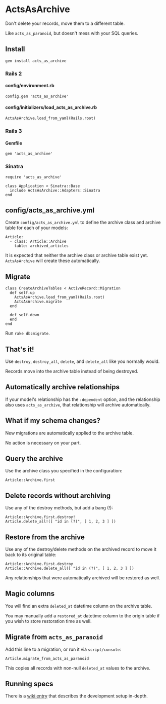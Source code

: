 ActsAsArchive
=============

Don't delete your records, move them to a different table.

Like `acts_as_paranoid`, but doesn't mess with your SQL queries.

Install
-------

    gem install acts_as_archive

### Rails 2

#### config/environment.rb

    config.gem 'acts_as_archive'

#### config/initializers/load_acts_as_archive.rb

    ActsAsArchive.load_from_yaml(Rails.root)

### Rails 3

#### Gemfile

    gem 'acts_as_archive'

### Sinatra

    require 'acts_as_archive'
    
    class Application < Sinatra::Base
      include ActsAsArchive::Adapters::Sinatra
    end

config/acts_as_archive.yml
----------------------------

Create `config/acts_as_archive.yml` to define the archive class and archive table for each of your models:

    Article:
      - class: Article::Archive
        table: archived_articles
    
It is expected that neither the archive class or archive table exist yet. `ActsAsArchive` will create these automatically.

Migrate
-------

    class CreateArchiveTables < ActiveRecord::Migration
      def self.up
        ActsAsArchive.load_from_yaml(Rails.root)
        ActsAsArchive.migrate
      end
    
      def self.down
      end
    end

Run `rake db:migrate`. 

That's it!
----------

Use `destroy`, `destroy_all`, `delete`, and `delete_all` like you normally would.

Records move into the archive table instead of being destroyed.

Automatically archive relationships
-----------------------------------

If your model's relationship has the `:dependent` option, and the relationship also uses `acts_as_archive`, that relationship will archive automatically.

What if my schema changes?
--------------------------

New migrations are automatically applied to the archive table.

No action is necessary on your part.

Query the archive
-----------------

Use the archive class you specified in the configuration:

    Article::Archive.first

Delete records without archiving
--------------------------------

Use any of the destroy methods, but add a bang (!):

    Article::Archive.first.destroy!
    Article.delete_all!([ "id in (?)", [ 1, 2, 3 ] ])

Restore from the archive
------------------------

Use any of the destroy/delete methods on the archived record to move it back to its original table:

    Article::Archive.first.destroy
    Article::Archive.delete_all([ "id in (?)", [ 1, 2, 3 ] ])

Any relationships that were automatically archived will be restored as well.

Magic columns
-------------

You will find an extra `deleted_at` datetime column on the archive table.

You may manually add a `restored_at` datetime column to the origin table if you wish to store restoration time as well.

Migrate from `acts_as_paranoid`
-------------------------------

Add this line to a migration, or run it via `script/console`:

    Article.migrate_from_acts_as_paranoid

This copies all records with non-null `deleted_at` values to the archive.

Running specs
-------------

There is a [wiki entry](https://github.com/winton/acts_as_archive/wiki/Running-Specs) that describes the development setup in-depth.